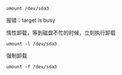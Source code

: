 ```
umount /dev/sda3
```

报错：target is busy

惰性卸载，等到磁盘不忙的时候，立刻执行卸载

```
umount -l /dev/sda3
```

强制卸载

```
umount -f /dev/sda3
```